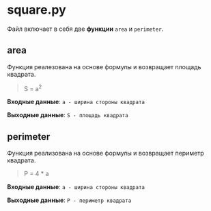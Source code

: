 # square.py
Файл включает в себя две **функции** `area` и `perimeter`.
## area
Функция реалезована на основе формулы и возвращает площадь квадрата. 
> S = a<sup>2</sup>

**Входные данные**: ```a - ширина стороны квадрата```

**Выходные данные**: ```S - площадь квадрата```

## perimeter
Функция реализована на основе формулы и возвращает периметр квадрата.
> P = 4 * a

**Входные данные**: ```a - ширина стороны квадрата```

**Выходные данные**: ```P - периметр квадрата```
